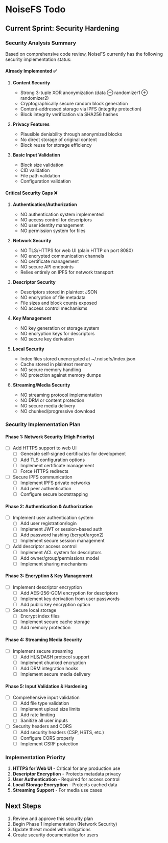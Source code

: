 # NoiseFS Todo

## Current Sprint: Security Hardening

### Security Analysis Summary
Based on comprehensive code review, NoiseFS currently has the following security implementation status:

#### Already Implemented ✅
1. **Content Security**
   - Strong 3-tuple XOR anonymization (data ⊕ randomizer1 ⊕ randomizer2)
   - Cryptographically secure random block generation
   - Content-addressed storage via IPFS (integrity protection)
   - Block integrity verification via SHA256 hashes

2. **Privacy Features**
   - Plausible deniability through anonymized blocks
   - No direct storage of original content
   - Block reuse for storage efficiency

3. **Basic Input Validation**
   - Block size validation
   - CID validation
   - File path validation
   - Configuration validation

#### Critical Security Gaps ❌

1. **Authentication/Authorization**
   - NO authentication system implemented
   - NO access control for descriptors
   - NO user identity management
   - NO permission system for files

2. **Network Security**
   - NO TLS/HTTPS for web UI (plain HTTP on port 8080)
   - NO encrypted communication channels
   - NO certificate management
   - NO secure API endpoints
   - Relies entirely on IPFS for network transport

3. **Descriptor Security**
   - Descriptors stored in plaintext JSON
   - NO encryption of file metadata
   - File sizes and block counts exposed
   - NO access control mechanisms

4. **Key Management**
   - NO key generation or storage system
   - NO encryption keys for descriptors
   - NO secure key derivation

5. **Local Security**
   - Index files stored unencrypted at ~/.noisefs/index.json
   - Cache stored in plaintext memory
   - NO secure memory handling
   - NO protection against memory dumps

6. **Streaming/Media Security**
   - NO streaming protocol implementation
   - NO DRM or content protection
   - NO secure media delivery
   - NO chunked/progressive download

### Security Implementation Plan

#### Phase 1: Network Security (High Priority)
- [ ] Add HTTPS support to web UI
  - [ ] Generate self-signed certificates for development
  - [ ] Add TLS configuration options
  - [ ] Implement certificate management
  - [ ] Force HTTPS redirects
- [ ] Secure IPFS communication
  - [ ] Implement IPFS private networks
  - [ ] Add peer authentication
  - [ ] Configure secure bootstrapping

#### Phase 2: Authentication & Authorization
- [ ] Implement user authentication system
  - [ ] Add user registration/login
  - [ ] Implement JWT or session-based auth
  - [ ] Add password hashing (bcrypt/argon2)
  - [ ] Implement secure session management
- [ ] Add descriptor access control
  - [ ] Implement ACL system for descriptors
  - [ ] Add owner/group/permissions model
  - [ ] Implement sharing mechanisms

#### Phase 3: Encryption & Key Management
- [ ] Implement descriptor encryption
  - [ ] Add AES-256-GCM encryption for descriptors
  - [ ] Implement key derivation from user passwords
  - [ ] Add public key encryption option
- [ ] Secure local storage
  - [ ] Encrypt index files
  - [ ] Implement secure cache storage
  - [ ] Add memory protection

#### Phase 4: Streaming Media Security
- [ ] Implement secure streaming
  - [ ] Add HLS/DASH protocol support
  - [ ] Implement chunked encryption
  - [ ] Add DRM integration hooks
  - [ ] Implement secure media delivery

#### Phase 5: Input Validation & Hardening
- [ ] Comprehensive input validation
  - [ ] Add file type validation
  - [ ] Implement upload size limits
  - [ ] Add rate limiting
  - [ ] Sanitize all user inputs
- [ ] Security headers and CORS
  - [ ] Add security headers (CSP, HSTS, etc.)
  - [ ] Configure CORS properly
  - [ ] Implement CSRF protection

### Implementation Priority
1. **HTTPS for Web UI** - Critical for any production use
2. **Descriptor Encryption** - Protects metadata privacy
3. **User Authentication** - Required for access control
4. **Local Storage Encryption** - Protects cached data
5. **Streaming Support** - For media use cases

## Next Steps
1. Review and approve this security plan
2. Begin Phase 1 implementation (Network Security)
3. Update threat model with mitigations
4. Create security documentation for users